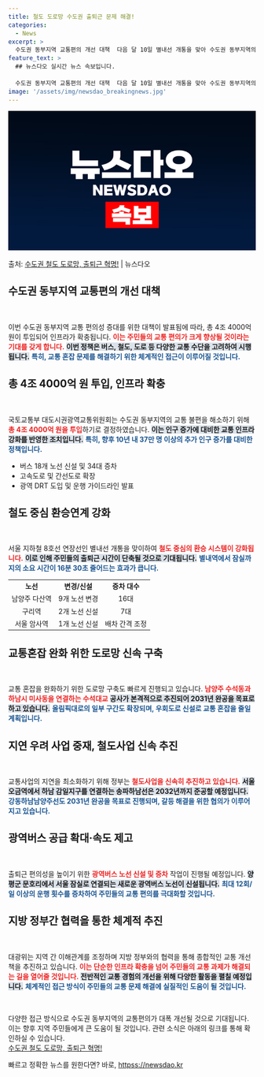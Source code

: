 ```yaml
---
title: 철도 도로망 수도권 출퇴근 문제 해결!
categories:
  - News
excerpt: >
  수도권 동부지역 교통편의 개선 대책  다음 달 10일 별내선 개통을 맞아 수도권 동부지역의 교통 편의성을 증…
feature_text: >
  ## 뉴스다오 실시간 뉴스 속보입니다.

  수도권 동부지역 교통편의 개선 대책  다음 달 10일 별내선 개통을 맞아 수도권 동부지역의 교통 편의성을 증…
image: '/assets/img/newsdao_breakingnews.jpg'
---
```


![뉴스다오 속보](/assets/img/newsdao_breakingnews.jpg)

<p>출처: <a href="httpss://newsdao.kr/4917" rel="dofollow">수도권 철도 도로망, 출퇴근 혁명!</a> | 뉴스다오</p>

<h2 data-ke-size="size26">수도권 동부지역 교통편의 개선 대책</h2>

<p data-ke-size="size16">&nbsp;</p>

이번 수도권 동부지역 교통 편의성 증대를 위한 대책이 발표됨에 따라, 총 4조 4000억 원이 투입되어 인프라가 확충됩니다. <b><span style="color: #ee2323;">이는 주민들의 교통 편의가 크게 향상될 것이라는 기대를 갖게 합니다.</span></b> <b><span style="background-color: #21538527;">이번 정책은 버스, 철도, 도로 등 다양한 교통 수단을 고려하여 시행됩니다.</span></b> <b><span style="color: #1a5490;">특히, 교통 혼잡 문제를 해결하기 위한 체계적인 접근이 이루어질 것입니다.</span></b> 

<h2 data-ke-size="size26">총 4조 4000억 원 투입, 인프라 확충</h2>

<p data-ke-size="size16">&nbsp;</p>

국토교통부 대도시권광역교통위원회는 수도권 동부지역의 교통 불편을 해소하기 위해 <b><span style="color: #ee2323;">총 4조 4000억 원을 투입</span></b>하기로 결정하였습니다. <b><span style="background-color: #21538527;">이는 인구 증가에 대비한 교통 인프라 강화를 반영한 조치입니다.</span></b> <b><span style="color: #1a5490;">특히, 향후 10년 내 37만 명 이상의 추가 인구 증가를 대비한 정책입니다.</span></b> 

<ul>
    <li>버스 18개 노선 신설 및 34대 증차</li>
    <li>고속도로 및 간선도로 확장</li>
    <li>광역 DRT 도입 및 운행 가이드라인 발표</li>
</ul>

<h2 data-ke-size="size26">철도 중심 환승연계 강화</h2>

<p data-ke-size="size16">&nbsp;</p>

서울 지하철 8호선 연장선인 별내선 개통을 맞이하여 <b><span style="color: #ee2323;">철도 중심의 환승 시스템이 강화됩니다.</span></b> <b><span style="background-color: #21538527;">이로 인해 주민들의 출퇴근 시간이 단축될 것으로 기대됩니다.</span></b> <b><span style="color: #1a5490;">별내역에서 잠실까지의 소요 시간이 16분 30초 줄어드는 효과가 큽니다.</span></b> 

<table>
    <tr>
        <td style="text-align: center; height: 17px;"><b>노선</b></td>
        <td style="text-align: center; height: 17px;"><b>변경/신설</b></td>
        <td style="text-align: center; height: 17px;"><b>증차 대수</b></td>
    </tr>
    <tr>
        <td style="text-align: center; height: 17px;">남양주 다산역</td>
        <td style="text-align: center; height: 17px;">9개 노선 변경</td>
        <td style="text-align: center; height: 17px;">16대</td>
    </tr>
    <tr>
        <td style="text-align: center; height: 17px;">구리역</td>
        <td style="text-align: center; height: 17px;">2개 노선 신설</td>
        <td style="text-align: center; height: 17px;">7대</td>
    </tr>
    <tr>
        <td style="text-align: center; height: 17px;">서울 암사역</td>
        <td style="text-align: center; height: 17px;">1개 노선 신설</td>
        <td style="text-align: center; height: 17px;">배차 간격 조정</td>
    </tr>
</table>

<h2 data-ke-size="size26">교통혼잡 완화 위한 도로망 신속 구축</h2>

<p data-ke-size="size16">&nbsp;</p>

교통 혼잡을 완화하기 위한 도로망 구축도 빠르게 진행되고 있습니다. <b><span style="color: #ee2323;">남양주 수석동과 하남시 미사동을 연결하는 수석대교</span></b> <b><span style="background-color: #21538527;">공사가 본격적으로 추진되어 2031년 완공을 목표로 하고 있습니다.</span></b> <b><span style="color: #1a5490;">올림픽대로의 일부 구간도 확장되며, 우회도로 신설로 교통 혼잡을 줄일 계획입니다.</span></b> 

<h2 data-ke-size="size26">지연 우려 사업 중재, 철도사업 신속 추진</h2>

<p data-ke-size="size16">&nbsp;</p>

교통사업의 지연을 최소화하기 위해 정부는 <b><span style="color: #ee2323;">철도사업을 신속히 추진하고 있습니다.</span></b> <b><span style="background-color: #21538527;">서울 오금역에서 하남 감일지구를 연결하는 송파하남선은 2032년까지 준공할 예정입니다.</span></b> <b><span style="color: #1a5490;">강동하남남양주선도 2031년 완공을 목표로 진행되며, 갈등 해결을 위한 협의가 이루어지고 있습니다.</span></b> 

<h2 data-ke-size="size26">광역버스 공급 확대·속도 제고</h2>

<p data-ke-size="size16">&nbsp;</p>

출퇴근 편의성을 높이기 위한 <b><span style="color: #ee2323;">광역버스 노선 신설 및 증차</span></b> 작업이 진행될 예정입니다. <b><span style="background-color: #21538527;">양평군 문호리에서 서울 잠실로 연결되는 새로운 광역버스 노선이 신설됩니다.</span></b> <b><span style="color: #1a5490;">최대 12회/일 이상의 운행 횟수를 증차하여 주민들의 교통 편의를 극대화할 것입니다.</span></b> 

<h2 data-ke-size="size26">지방 정부간 협력을 통한 체계적 추진</h2>

<p data-ke-size="size16">&nbsp;</p>

대광위는 지역 간 이해관계를 조정하며 지방 정부와의 협력을 통해 종합적인 교통 개선책을 추진하고 있습니다. <b><span style="color: #ee2323;">이는 단순한 인프라 확충을 넘어 주민들의 교통 과제가 해결되는 길을 열어줄 것입니다.</span></b> <b><span style="background-color: #21538527;">전반적인 교통 경험의 개선을 위해 다양한 활동을 펼칠 예정입니다.</span></b> <b><span style="color: #1a5490;">체계적인 접근 방식이 주민들의 교통 문제 해결에 실질적인 도움이 될 것입니다.</span></b> 

<p data-ke-size="size16">&nbsp;</p>
 
다양한 접근 방식으로 수도권 동부지역의 교통편의가 대폭 개선될 것으로 기대됩니다. 이는 향후 지역 주민들에게 큰 도움이 될 것입니다. 관련 소식은 아래의 링크를 통해 확인하실 수 있습니다. <br>
<a href="httpss://newsdao.kr/4917">수도권 철도 도로망, 출퇴근 혁명!</a> 

빠르고 정확한 뉴스를 원한다면? 바로, <a href="httpss://newsdao.kr" rel="dofollow">httpss://newsdao.kr</a>


